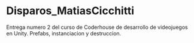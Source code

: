 # Disparos_MatiasCicchitti
Entrega numero 2 del curso de Coderhouse de desarrollo de videojuegos en Unity. Prefabs, instanciacion y destruccion.
